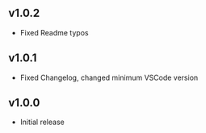 ## v1.0.2
- Fixed Readme typos

## v1.0.1
- Fixed Changelog, changed minimum VSCode version

## v1.0.0

- Initial release